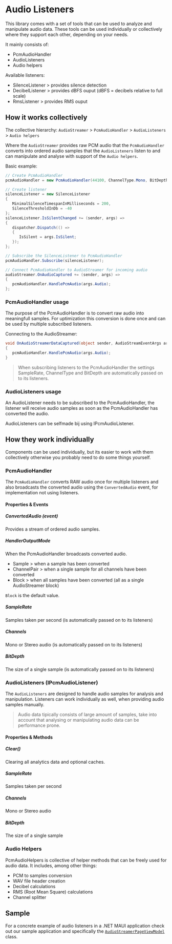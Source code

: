 ﻿# Audio Listeners

This library comes with a set of tools that can be used to analyze and manipulate audio data. These tools can be used individually or collectively where they support each other, depending on your needs. 

It mainly consists of:
* PcmAudioHandler
* AudioListeners
* Audio helpers

Available listeners:
* SilenceListener > provides silence detection
* DecibelListener > provides dBFS ouput (dBFS = decibels relative to full scale)
* RmsListener > provides RMS ouput

## How it works collectively

The collective hierarchy: `AudioStreamer` > `PcmAudioHandler` > `AudioListeners` > `Audio helpers`

Where the `AudioStreamer` provides raw PCM audio that the `PcmAudioHandler` converts into ordered audio samples that the `AudioListeners` listen to and can manipulate and analyse with support of the `Audio helpers`.

Basic example:
```csharp
// Create PcmAudioHandler
pcmAudioHandler = new PcmAudioHandler(44100, ChannelType.Mono, BitDepth.Pcm16bit);

// Create listener
silenceListener = new SilenceListener
{
   MinimalSilenceTimespanInMilliseconds = 200,
   SilenceThresholdInDb = -40
};
silenceListener.IsSilentChanged += (sender, args) =>
{
   dispatcher.Dispatch(() =>
   {
      IsSilent = args.IsSilent;
   });
};

// Subscribe the SilenceListener to PcmAudioHandler
pcmAudioHandler.Subscribe(silenceListener);

// Connect PcmAudioHandler to AudioStreamer for incoming audio
audioStreamer.OnAudioCaptured += (sender, args) =>
{
   pcmAudioHandler.HandlePcmAudio(args.Audio);
};
```

### PcmAudioHandler usage
The purpose of the PcmAudioHandler is to convert raw audio into meaningfull samples. For uptimization this conversion is done once and can be used by multiple subscribed listeners.

Connecting to the AudioStreamer:
```csharp
void OnAudioStreamerDataCaptured(object sender, AudioStreamEventArgs args)
{
   pcmAudioHandler.HandlePcmAudio(args.Audio);
}
```

> When subscribing listeners to the PcmAudioHandler the settings SampleRate, ChannelType and BitDepth ​​are automatically passed on to its listeners.

### AudioListeners usage
An AudioListener needs to be subscribed to the PcmAudioHandler, the listener will receive audio samples as soon as the PcmAudioHandler has converted the audio. 

AudioListeners can be selfmade bij using IPcmAudioListener.


## How they work individually
Components can be used individually, but its easier to work with them collectively otherwise you probably need to do some things yourself. 

### PcmAudioHandler

The `PcmAudioHandler` converts RAW audio once for multiple listeners and also broadcasts the converted audio using the `ConvertedAudio` event, for implementation not using listeners. 

#### Properties & Events

##### ConvertedAudio (event)
Provides a stream of ordered audio samples.

##### HandlerOutputMode
When the PcmAudioHandler broadcasts converted audio.

* Sample > when a sample has been converted
* ChannelPair > when a single sample for all channels have been converted
* Block > when all samples have been converted (all as a single AudioStreamer block)

`Block` is the default value.

##### SampleRate
Samples taken per second (​is automatically passed on to its listeners)

##### Channels
Mono or Stereo audio (​is automatically passed on to its listeners)

##### BitDepth
The size of a single sample (​is automatically passed on to its listeners)


### AudioListeners (IPcmAudioListener)

The `AudioListeners` are designed to handle audio samples for analysis and manipulation. Listeners can work individually as well, when providing audio samples manually.

> Audio data tipically consists of large amount of samples, take into account that analysing or manipulating audio data can be performance prone.

#### Properties & Methods

##### Clear()
Clearing all analytics data and optional caches. 

##### SampleRate
Samples taken per second

##### Channels
Mono or Stereo audio

##### BitDepth
The size of a single sample

### Audio Helpers

PcmAudioHelpers is collective of helper methods that can be freely used for audio data.
It includes, among other things:

* PCM to samples conversion
* WAV file header creation
* Decibel calculations
* RMS (Root Mean Square) calculations
* Channel splitter 

## Sample

For a concrete example of audio listeners in a .NET MAUI application check out our sample application and specifically the [`AudioStreamerPageViewModel`](https://github.com/jfversluis/Plugin.Maui.Audio/blob/main/samples/Plugin.Maui.Audio.Sample/ViewModels/AudioStreamerPageViewModel.cs) class.
